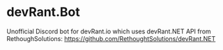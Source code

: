 # devRant.Bot
Unofficial Discord bot for devRant.io which uses devRant.NET API from RethoughSolutions: https://github.com/RethoughtSolutions/devRant.NET
